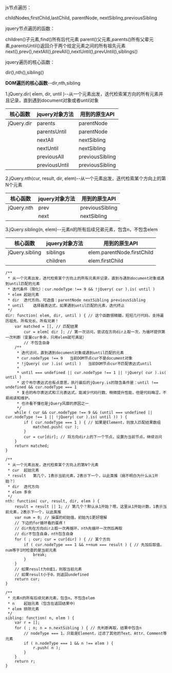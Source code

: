 js节点遍历：

childNodes,firstChild,lastChild,
parentNode,
nextSibling,previousSibling

jquery节点遍历的函数：

children()子元素,find()所有后代元素
parent()父元素,parents()所有父辈元素,parentsUntil()返回介于两个给定元素之间的所有祖先元素
next(),prev(),nextAll(),prevAll(),nextUntil(),prevUntil(),siblings()

jquery遍历的核心函数：

dir(),nth(),sibling()

**DOM遍历的核心函数**--dir,nth,sibling

1.jQuery.dir( elem, dir, until )--从一个元素出发，迭代检索某方向的所有元素并且记录，直到遇到document对象或者until对象

| 核心函数  | jquery对象方法|用到的原生API|
| ------------- | ------------- |------------- |
| jQuery.dir | parents  |parentNode |
|  | parentsUntil |parentNode |
|  |  nextAll |nextSibling |
|  |  nextUntil |nextSibling |
|  | previousAll |previousSibling |
|  | previousUntil |previousSibling |

2.jQuery.nth(cur, result, dir, elem)--从一个元素出发，迭代检索某个方向上的第N个元素

| 核心函数  | jquery对象方法|用到的原生API|
| ------------- | ------------- |------------- |
| jQuery.nth | prev  |previousSibling|
|  | next |nextSibling|

3.jQuery.sibling(n, elem)--元素n的所有后续兄弟元素，包含n，不包含elem

| 核心函数  | jquery对象方法|用到的原生API|
| ------------- | ------------- |------------- |
| jQuery.sibling | siblings  |elem.parentNode.firstChild|
|  | children |elem.firstChild|


```
/**
 * 从一个元素出发，迭代检索某个方向上的所有元素并记录，直到与遇到document对象或遇到until匹配的元素
 * 迭代条件（简化）：cur.nodeType !== 9 && !jQuery( cur ).is( until )
 * elem	起始元素
 * dir	迭代方向，可选值：parentNode nextSibling previousSibling
 * until	选择器表达式，如果遇到until匹配的元素，迭代终止
 */
dir: function( elem, dir, until ) { // 这个函数很精髓，短短几行代码，支持遍历祖先、所有兄长、所有兄弟！
	var matched = [], // 匹配结果
		cur = elem[ dir ]; // 第一次访问，尝试在方向dir上取一次，为循环提供第一次判断（变量cur多余，只用elem就可满足）
		// 不包含自身
	/**
	 * 迭代访问，直到遇到document对象或遇到until匹配的元素
	 * cur.nodeType !== 9	当前DOM节点cur不是document对象
	 * !jQuery( cur ).is( until )	当前DOM节点cur不匹配表达式until
	 *
	 * until === undefined || cur.nodeType !== 1 || !jQuery( cur ).is( until )
	 * 这个布尔表达式也有点意思，执行最后的jQuery.is的隐含条件是：until !== undefined && cur.nodeType === 1
	 * 复合的布尔表达式和三元表达式，能减少代码行数、稍微提升性能，但是代码晦涩，不易阅读和维护。
	 * 也许看不懂也是jQuery风靡的原因之一
	 */
	while ( cur && cur.nodeType !== 9 && (until === undefined || cur.nodeType !== 1 || !jQuery( cur ).is( until )) ) {
		if ( cur.nodeType === 1 ) { // 如果是Element，则放入匹配结果数组
			matched.push( cur );
		}
		cur = cur[dir]; // 将方向dir上的下一个节点，设置为当前节点，继续访问
	}
	return matched;
}

/**
 * 从一个元素出发，迭代检索某个方向上的第N个元素
 * cur	起始元素
 * result	第几个，1表示当前元素，2表示下一个，以此类推（搞不明白为什么从1开始？）
 * dir	迭代方向
 * elem	多余
 */
nth: function( cur, result, dir, elem ) {
	result = result || 1; // 第几个？默认从1开始？嗯，这里从1开始计数，1表示当前元素，2表示下一个，以此类推
	var num = 0; // 操蛋的初始值，初始为1更好理解
	// 下边的for循环看的蛋疼！
	// dir先在方向dir上取一次再循环，nth先循环一次然后再取
	// dir不包含自身，nth包含自身
	for ( ; cur; cur = cur[dir] ) { // 某个方向
		if ( cur.nodeType === 1 && ++num === result ) { // 先加后取值，num等于1时检查的是当前元素
			break;
		}
	}
	// 如果result为0或1，则取当前元素
	// 如果result小于0，则返回undefined
	return cur;
}

/**
 * 元素n的所有后续兄弟元素，包含n，不包含elem
 * n	起始元素（包含在返回结果中）
 * elem	排除元素
 */
sibling: function( n, elem ) {
	var r = [];
	for ( ; n; n = n.nextSibling ) { // 先判断再取，结果中包含n
		// nodeType === 1，只能是Element，过滤了其他的Text、Attr、Comment等元素
		if ( n.nodeType === 1 && n !== elem ) {
			r.push( n );
		}
	}
	return r;
}
```
